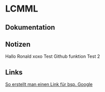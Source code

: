 # LCMML
## Dokumentation

## Notizen
Hallo Ronald xoxo Test Github funktion
Test 2
## Links
[So erstellt man einen Link für bsp. Google](https://www.google.com)
